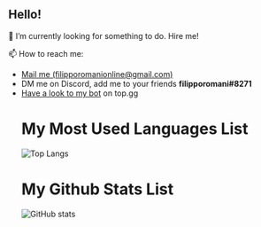<h2>Hello!</h2>

🔭 I’m currently looking for something to do. Hire me!

📫 How to reach me:
<ul>
    <li><a href="mailto:filipporomanionline@gmail.com">Mail me (filipporomanionline@gmail.com)</a></li>
    <li>DM me on Discord, add me to your friends <strong>filipporomani#8271</strong></li>
    <li><a href="https://top.gg/bot/780697130909302805" target=new >Have a look to my bot</a> on top.gg</li>


# My Most Used Languages List
![Top Langs](https://github-readme-stats.vercel.app/api/top-langs/?username=filipporomani&text_color=daf7dc&title_color=ffffff&bg_color=8e2de2,8e2de2,4a00e0)

# My Github Stats List
![GitHub stats](https://github-readme-stats.vercel.app/api?username=filipporomani&show_icons=true&title_color=ffffff&text_color=daf7dc&bg_color=8e2de2,8e2de2,4a00e0)
